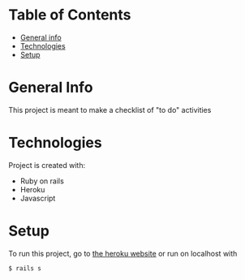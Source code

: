 # Table of Contents

* [General info](#general-info)
* [Technologies](#technologies)
* [Setup](#setup)

# General Info
This project is meant to make a checklist of "to do" activities

# Technologies
Project is created with: 
* Ruby on rails
* Heroku
* Javascript

# Setup
To run this project, go to [the heroku website](https://todoster-hyon-lee.herokuapp.com/) or run on localhost with 
```
$ rails s
```
